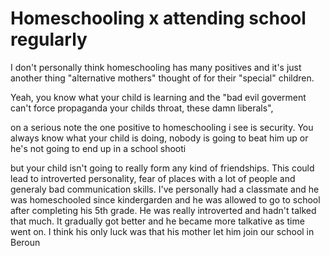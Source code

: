 # Homeschooling x attending school regularly

I don't personally think homeschooling has many positives and it's just another thing "alternative mothers" thought of for their "special" children.

Yeah, you know what your child is learning and the "bad evil goverment can't force  propaganda your childs throat, these damn liberals",

on a serious note the one positive to homeschooling i see is security. You always know what your child is doing, nobody is going to beat him up or he's not going to end up in a school shooti

but your child isn't going to really form any kind of friendships. This could lead to introverted personality, fear of places with a lot of people and generaly bad communication skills. I've personally had a classmate and he was homeschooled since kindergarden and he was allowed to go to school after completing his 5th grade. He was really introverted and hadn't talked that much. It gradually got better and he became more talkative as time went on. I think his only luck was that his mother let him join our school in Beroun